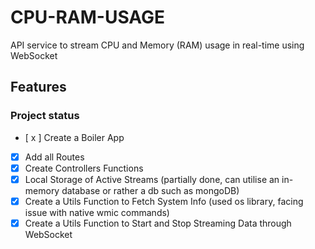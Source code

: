 # CPU-RAM-USAGE

API service to stream CPU and Memory (RAM) usage in real-time using WebSocket

## Features

### Project status

- [ x ] Create a Boiler App
- [x] Add all Routes
- [x] Create Controllers Functions
- [x] Local Storage of Active Streams (partially done, can utilise an in-memory database or rather a db such as mongoDB)
- [x] Create a Utils Function to Fetch System Info (used os library, facing issue with native wmic commands)
- [x] Create a Utils Function to Start and Stop Streaming Data through WebSocket
